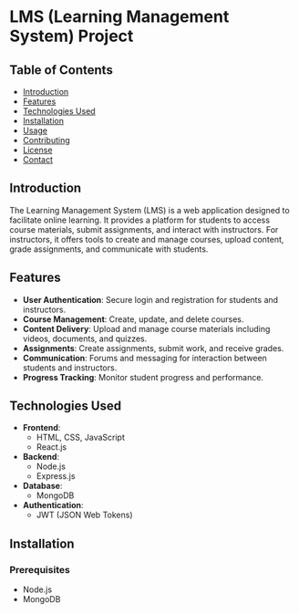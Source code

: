 # LMS (Learning Management System) Project

## Table of Contents
- [Introduction](#introduction)
- [Features](#features)
- [Technologies Used](#technologies-used)
- [Installation](#installation)
- [Usage](#usage)
- [Contributing](#contributing)
- [License](#license)
- [Contact](#contact)

## Introduction
The Learning Management System (LMS) is a web application designed to facilitate online learning. It provides a platform for students to access course materials, submit assignments, and interact with instructors. For instructors, it offers tools to create and manage courses, upload content, grade assignments, and communicate with students.

## Features
- **User Authentication**: Secure login and registration for students and instructors.
- **Course Management**: Create, update, and delete courses.
- **Content Delivery**: Upload and manage course materials including videos, documents, and quizzes.
- **Assignments**: Create assignments, submit work, and receive grades.
- **Communication**: Forums and messaging for interaction between students and instructors.
- **Progress Tracking**: Monitor student progress and performance.

## Technologies Used
- **Frontend**: 
  - HTML, CSS, JavaScript
  - React.js
- **Backend**: 
  - Node.js
  - Express.js
- **Database**: 
  - MongoDB
- **Authentication**:
  - JWT (JSON Web Tokens)

## Installation
### Prerequisites
- Node.js
- MongoDB

